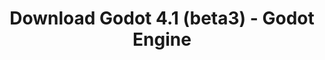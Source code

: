 ---
# Generated by /tools/generators/src/download_archive_generator !!! do not edit by hand !!!
title: 'Download Godot 4.1 (beta3) - Godot Engine'
type: 'download/archive'
name: '4.1'
flavor: 'beta3'
release_date: '2023-06-21T03:00:00-00:00'
release_notes: 'article/dev-snapshot-godot-4-1-beta-3/'
primaryPlatforms:
  - 'android.apk'
  - 'linux.64'
  - 'macos.universal'
  - 'windows.64'
  - 'web'
  - 'templates'
links:
  android.apk:
    name: 'android.apk'
    title: 'Android'
    caption: 'Universal APK (ARM64 + ARMv7 + x86_64 + x86)'
    tags:
      - 'APK download'
      - 'ARM64/v7'
      - 'x86 (64 & 32 bit)'
    hosts:
      github_builds:
        regular: 'https://github.com/godotengine/godot-builds/releases/download/4.1-beta3/Godot_v4.1-beta3_android_editor.apk'
        mono: '#'
      github:
        regular: 'https://github.com/godotengine/godot/releases/download/4.1-beta3/Godot_v4.1-beta3_android_editor.apk'
        mono: '#'
  linux.64:
    name: 'linux.64'
    title: 'Linux'
    caption: 'Standard (x86_64)'
    tags:
      - '64 bit'
    hosts:
      github_builds:
        regular: 'https://github.com/godotengine/godot-builds/releases/download/4.1-beta3/Godot_v4.1-beta3_linux.x86_64.zip'
        mono: 'https://github.com/godotengine/godot-builds/releases/download/4.1-beta3/Godot_v4.1-beta3_mono_linux_x86_64.zip'
      github:
        regular: 'https://github.com/godotengine/godot/releases/download/4.1-beta3/Godot_v4.1-beta3_linux.x86_64.zip'
        mono: 'https://github.com/godotengine/godot/releases/download/4.1-beta3/Godot_v4.1-beta3_mono_linux_x86_64.zip'
  macos.universal:
    name: 'macos.universal'
    title: 'macOS'
    caption: 'Universal (x86_64 + Apple Silicon)'
    tags:
      - 'Intel/Apple Silicon'
      - '64 bit'
    hosts:
      github_builds:
        regular: 'https://github.com/godotengine/godot-builds/releases/download/4.1-beta3/Godot_v4.1-beta3_macos.universal.zip'
        mono: 'https://github.com/godotengine/godot-builds/releases/download/4.1-beta3/Godot_v4.1-beta3_mono_macos.universal.zip'
      github:
        regular: 'https://github.com/godotengine/godot/releases/download/4.1-beta3/Godot_v4.1-beta3_macos.universal.zip'
        mono: 'https://github.com/godotengine/godot/releases/download/4.1-beta3/Godot_v4.1-beta3_mono_macos.universal.zip'
  windows.64:
    name: 'windows.64'
    title: 'Windows'
    caption: 'Standard (x86_64)'
    tags:
      - '64 bit'
    hosts:
      github_builds:
        regular: 'https://github.com/godotengine/godot-builds/releases/download/4.1-beta3/Godot_v4.1-beta3_win64.exe.zip'
        mono: 'https://github.com/godotengine/godot-builds/releases/download/4.1-beta3/Godot_v4.1-beta3_mono_win64.zip'
      github:
        regular: 'https://github.com/godotengine/godot/releases/download/4.1-beta3/Godot_v4.1-beta3_win64.exe.zip'
        mono: 'https://github.com/godotengine/godot/releases/download/4.1-beta3/Godot_v4.1-beta3_mono_win64.zip'
  web:
    name: 'web'
    title: 'Web editor'
    caption: ''
    tags:
      - 'Self-hosted'
      - 'Cross-platform'
    hosts:
      github_builds:
        regular: 'https://github.com/godotengine/godot-builds/releases/download/4.1-beta3/Godot_v4.1-beta3_web_editor.zip'
        mono: '#'
      github:
        regular: 'https://github.com/godotengine/godot/releases/download/4.1-beta3/Godot_v4.1-beta3_web_editor.zip'
        mono: '#'
  linux.arm64:
    name: 'linux.arm64'
    title: 'Linux'
    caption: 'Standard (ARM64)'
    tags:
      - 'ARM64'
      - '64 bit'
    hosts:
      github_builds:
        regular: 'https://github.com/godotengine/godot-builds/releases/download/4.1-beta3/Godot_v4.1-beta3_linux.arm64.zip'
        mono: 'https://github.com/godotengine/godot-builds/releases/download/4.1-beta3/Godot_v4.1-beta3_mono_linux_arm64.zip'
      github:
        regular: 'https://github.com/godotengine/godot/releases/download/4.1-beta3/Godot_v4.1-beta3_linux.arm64.zip'
        mono: 'https://github.com/godotengine/godot/releases/download/4.1-beta3/Godot_v4.1-beta3_mono_linux_arm64.zip'
  linux.32:
    name: 'linux.32'
    title: 'Linux'
    caption: 'Standard (x86)'
    tags:
      - '32 bit'
    hosts:
      github_builds:
        regular: 'https://github.com/godotengine/godot-builds/releases/download/4.1-beta3/Godot_v4.1-beta3_linux.x86_32.zip'
        mono: 'https://github.com/godotengine/godot-builds/releases/download/4.1-beta3/Godot_v4.1-beta3_mono_linux_x86_32.zip'
      github:
        regular: 'https://github.com/godotengine/godot/releases/download/4.1-beta3/Godot_v4.1-beta3_linux.x86_32.zip'
        mono: 'https://github.com/godotengine/godot/releases/download/4.1-beta3/Godot_v4.1-beta3_mono_linux_x86_32.zip'
  linux.arm32:
    name: 'linux.arm32'
    title: 'Linux'
    caption: 'Standard (ARM32)'
    tags:
      - 'ARM32'
      - '32 bit'
    hosts:
      github_builds:
        regular: 'https://github.com/godotengine/godot-builds/releases/download/4.1-beta3/Godot_v4.1-beta3_linux.arm32.zip'
        mono: 'https://github.com/godotengine/godot-builds/releases/download/4.1-beta3/Godot_v4.1-beta3_mono_linux_arm32.zip'
      github:
        regular: 'https://github.com/godotengine/godot/releases/download/4.1-beta3/Godot_v4.1-beta3_linux.arm32.zip'
        mono: 'https://github.com/godotengine/godot/releases/download/4.1-beta3/Godot_v4.1-beta3_mono_linux_arm32.zip'
  windows.32:
    name: 'windows.32'
    title: 'Windows'
    caption: 'Standard (x86)'
    tags:
      - '32 bit'
    hosts:
      github_builds:
        regular: 'https://github.com/godotengine/godot-builds/releases/download/4.1-beta3/Godot_v4.1-beta3_win32.exe.zip'
        mono: 'https://github.com/godotengine/godot-builds/releases/download/4.1-beta3/Godot_v4.1-beta3_mono_win32.zip'
      github:
        regular: 'https://github.com/godotengine/godot/releases/download/4.1-beta3/Godot_v4.1-beta3_win32.exe.zip'
        mono: 'https://github.com/godotengine/godot/releases/download/4.1-beta3/Godot_v4.1-beta3_mono_win32.zip'
  aar_library:
    name: 'aar_library'
    title: 'AAR library'
    caption: ''
    tags:
      - 'Android plugins'
      - 'Java'
      - 'Kotlin'
    hosts:
      github_builds:
        regular: 'https://github.com/godotengine/godot-builds/releases/download/4.1-beta3/godot-lib.4.1.beta3.template_release.aar'
        mono: '#'
      github:
        regular: 'https://github.com/godotengine/godot/releases/download/4.1-beta3/godot-lib.4.1.beta3.template_release.aar'
        mono: '#'
  templates:
    name: 'templates'
    title: 'Export templates'
    caption: ''
    tags:
      - 'Used to export your games to all supported platforms'
    hosts:
      github_builds:
        regular: 'https://github.com/godotengine/godot-builds/releases/download/4.1-beta3/Godot_v4.1-beta3_export_templates.tpz'
        mono: 'https://github.com/godotengine/godot-builds/releases/download/4.1-beta3/Godot_v4.1-beta3_mono_export_templates.tpz'
      github:
        regular: 'https://github.com/godotengine/godot/releases/download/4.1-beta3/Godot_v4.1-beta3_export_templates.tpz'
        mono: 'https://github.com/godotengine/godot/releases/download/4.1-beta3/Godot_v4.1-beta3_mono_export_templates.tpz'
---